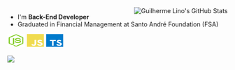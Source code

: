 <img align="right" src="https://github-readme-stats.vercel.app/api?username=guilhermelinosx&show_icons=true&line_height=27&count_private=true&title_color=ffffff&text_color=c9cacc&icon_color=f9f9f9&bg_color=1d1f21" alt="Guilherme Lino's GitHub Stats" />


- I'm **Back-End Developer** 
- Graduated in Financial Management at Santo André Foundation (FSA)

<div> 
  
  <img alt="Node" height="30" width="40" src="https://raw.githubusercontent.com/devicons/devicon/master/icons/nodejs/nodejs-original.svg">
  <img alt="JavaScript" height="30" width="40" src="https://raw.githubusercontent.com/devicons/devicon/master/icons/javascript/javascript-plain.svg">
  <img alt="TypeScript" height="30" width="40" src="https://raw.githubusercontent.com/devicons/devicon/master/icons/typescript/typescript-plain.svg">
 


</div> 
  
<br />
<div> 
 
  <a href="https://www.linkedin.com/in/guilhermelinosx/" target="_blank">
    <img src="https://img.shields.io/badge/-LinkedIn-1d1f21?style=for-the-badge&logo=linkedin&logoColor=white" />
  </a> 
</div>
